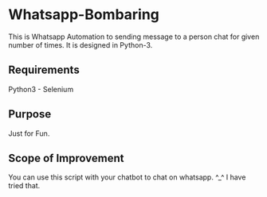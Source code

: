# Whatsapp-Bombaring
This is Whatsapp Automation to sending message to a person chat for given number of times. It is designed in Python-3.
## Requirements
Python3 - Selenium

## Purpose
Just for Fun.

## Scope of Improvement
You can use this script with your chatbot to chat on whatsapp. ^_^ I have tried that.
